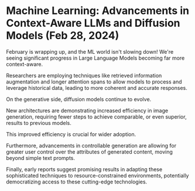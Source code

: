 # Machine Learning: Advancements in Context-Aware LLMs and Diffusion Models (Feb 28, 2024)

February is wrapping up, and the ML world isn't slowing down! We're seeing significant progress in Large Language Models becoming far more context-aware.

Researchers are employing techniques like retrieved information augmentation and longer attention spans to allow models to process and leverage historical data, leading to more coherent and accurate responses.

On the generative side, diffusion models continue to evolve.

New architectures are demonstrating increased efficiency in image generation, requiring fewer steps to achieve comparable, or even superior, results to previous models.

This improved efficiency is crucial for wider adoption.

Furthermore, advancements in controllable generation are allowing for greater user control over the attributes of generated content, moving beyond simple text prompts.

Finally, early reports suggest promising results in adapting these sophisticated techniques to resource-constrained environments, potentially democratizing access to these cutting-edge technologies.
